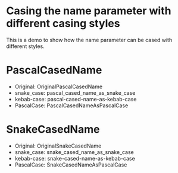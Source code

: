 # Casing the name parameter with different casing styles

This is a demo to show how the name parameter can be cased with different styles.

# PascalCasedName

- Original: OriginalPascalCasedName
- snake_case: pascal_cased_name_as_snake_case
- kebab-case: pascal-cased-name-as-kebab-case
- PascalCase: PascalCasedNameAsPascalCase

# SnakeCasedName

- Original: OriginalSnakeCasedName
- snake_case: snake_cased_name_as_snake_case
- kebab-case: snake-cased-name-as-kebab-case
- PascalCase: SnakeCasedNameAsPascalCase